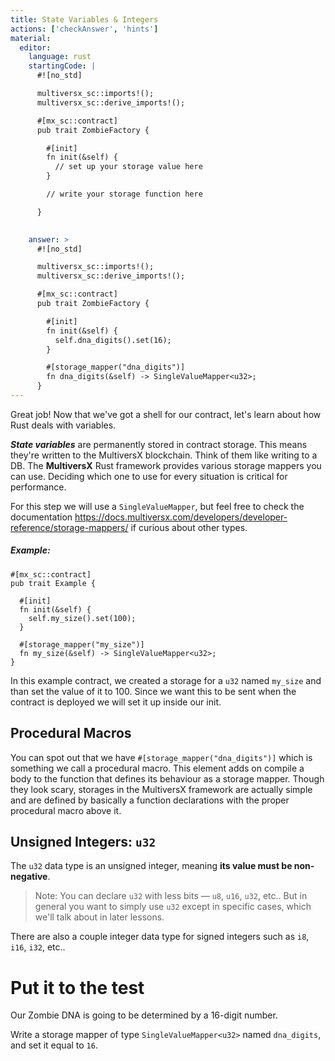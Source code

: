 ```yaml
---
title: State Variables & Integers
actions: ['checkAnswer', 'hints']
material:
  editor:
    language: rust
    startingCode: |
      #![no_std]

      multiversx_sc::imports!();
      multiversx_sc::derive_imports!();

      #[mx_sc::contract]
      pub trait ZombieFactory {

        #[init]
        fn init(&self) {
          // set up your storage value here
        }

        // write your storage function here

      }

      
    answer: >
      #![no_std]

      multiversx_sc::imports!();
      multiversx_sc::derive_imports!();

      #[mx_sc::contract]
      pub trait ZombieFactory {

        #[init]
        fn init(&self) {
          self.dna_digits().set(16);
        }

        #[storage_mapper("dna_digits")]
        fn dna_digits(&self) -> SingleValueMapper<u32>;
      }
---
```


Great job! Now that we've got a shell for our contract, let's learn about how Rust deals with variables.

**_State variables_** are permanently stored in contract storage. This means they're written to the MultiversX blockchain. Think of them like writing to a DB. The **MultiversX** Rust framework provides various storage mappers you can use. Deciding which one to use for every situation is critical for performance.

For this step we will use a `SingleValueMapper`, but feel free to check the documentation https://docs.multiversx.com/developers/developer-reference/storage-mappers/ if curious about other types.

##### Example:
```
#[mx_sc::contract]
pub trait Example {

  #[init]
  fn init(&self) {
    self.my_size().set(100);
  }

  #[storage_mapper("my_size")]
  fn my_size(&self) -> SingleValueMapper<u32>;
}
```

In this example contract, we created a storage for a `u32` named `my_size` and than set the value of it to 100. Since we want this to be sent when the contract is deployed we will set it up inside our init.

## Procedural Macros

You can spot out that we have `#[storage_mapper("dna_digits")]` which is something we call a procedural macro. This element adds on compile a body to the function that defines its behaviour as a storage mapper. Though they look scary, storages in the MultiversX framework are actually simple and are defined by basically a function declarations with the proper procedural macro above it.

## Unsigned Integers: `u32`

The `u32` data type is an unsigned integer, meaning **its value must be non-negative**. 

> Note: You can declare `u32` with less bits — `u8`, `u16`, `u32`, etc.. But in general you want to simply use `u32` except in specific cases, which we'll talk about in later lessons.

There are also a couple integer data type for signed integers such as `i8`, `i16`, `i32`, etc..

# Put it to the test

Our Zombie DNA is going to be determined by a 16-digit number.

Write a storage mapper of type `SingleValueMapper<u32>` named `dna_digits`, and set it equal to `16`.
